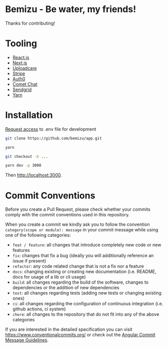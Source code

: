 # Bemizu - Be water, my friends!

Thanks for contributing!

# Tooling

* [React.js](https://reactjs.org/)
* [Next.js](https://nextjs.org/)
* [Uploadcare](https://uploadcare.com/)
* [Stripe](https://stripe.com/)
* [Auth0](https://auth0.com/)
* [Comet Chat](https://www.cometchat.com/pro)
* [Sendgrid](https://sendgrid.com/)
* [Yarn](https://yarnpkg.com/)

# Installation

[Request access](https://docs.google.com/document/d/1mFAhI8YuUPzYnJyeMIi3qcQDL2e-11sbtDCNB7VVpqo/edit?usp=sharing)  to .env file for development

```bash
git clone https://github.com/bemizu/app.git
```

```bash
yarn
```

```bash
git checkout -b ...
```

```bash
yarn dev -p 3000
```

Then [http://localhost:3000](http://localhost:3000).


# Commit Conventions

Before you create a Pull Request, please check whether your commits comply with
the commit conventions used in this repository.

When you create a commit we kindly ask you to follow the convention
`category(scope or module): message` in your commit message while using one of
the following categories:

- `feat / feature`: all changes that introduce completely new code or new
  features
- `fix`: changes that fix a bug (ideally you will additionally reference an
  issue if present)
- `refactor`: any code related change that is not a fix nor a feature
- `docs`: changing existing or creating new documentation (i.e. README, docs for
  usage of a lib or cli usage)
- `build`: all changes regarding the build of the software, changes to
  dependencies or the addition of new dependencies
- `test`: all changes regarding tests (adding new tests or changing existing
  ones)
- `ci`: all changes regarding the configuration of continuous integration (i.e.
  github actions, ci system)
- `chore`: all changes to the repository that do not fit into any of the above
  categories

If you are interested in the detailed specification you can visit
https://www.conventionalcommits.org/ or check out the
[Angular Commit Message Guidelines](https://github.com/angular/angular/blob/22b96b9/CONTRIBUTING.md#-commit-message-guidelines).

